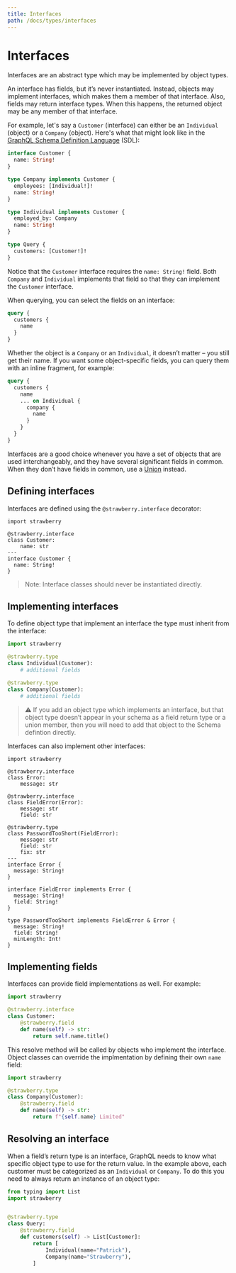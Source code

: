 ```yaml
---
title: Interfaces
path: /docs/types/interfaces
---
```


# Interfaces

Interfaces are an abstract type which may be implemented by object types.

An interface has fields, but it’s never instantiated. Instead, objects may
implement interfaces, which makes them a member of that interface. Also, fields
may return interface types. When this happens, the returned object may be any
member of that interface.

For example, let's say a `Customer` (interface) can either be an `Individual`
(object) or a `Company` (object). Here's what that might look like in the
[GraphQL Schema Definition Language](https://graphql.org/learn/schema/#type-language) (SDL):

```graphql
interface Customer {
  name: String!
}

type Company implements Customer {
  employees: [Individual!]!
  name: String!
}

type Individual implements Customer {
  employed_by: Company
  name: String!
}

type Query {
  customers: [Customer!]!
}
```

Notice that the `Customer` interface requires the `name: String!` field. Both
`Company` and `Individual` implements that field so that they can implement the
`Customer` interface.

When querying, you can select the fields on an interface:

```graphql
query {
  customers {
    name
  }
}
```

Whether the object is a `Company` or an `Individual`, it doesn’t matter – you
still get their name. If you want some object-specific fields, you can query
them with an inline fragment, for example:

```graphql
query {
  customers {
    name
    ... on Individual {
      company {
        name
      }
    }
  }
}
```

Interfaces are a good choice whenever you have a set of objects that are used
interchangeably, and they have several significant fields in common. When they
don’t have fields in common, use a [Union](/docs/types/unions) instead.

## Defining interfaces

Interfaces are defined using the `@strawberry.interface` decorator:

```python+schema
import strawberry

@strawberry.interface
class Customer:
    name: str
---
interface Customer {
  name: String!
}
```

> Note: Interface classes should never be instantiated directly.

## Implementing interfaces

To define object type that implement an interface the type must inherit from the
interface:

```python
import strawberry

@strawberry.type
class Individual(Customer):
    # additional fields

@strawberry.type
class Company(Customer):
    # additional fields
```

> ⚠️  If you add an object type which implements an interface, but that object
> type doesn’t appear in your schema as a field return type or a union member,
> then you will need to add that object to the Schema defintion directly.

Interfaces can also implement other interfaces:

```python+schema
import strawberry

@strawberry.interface
class Error:
    message: str

@strawberry.interface
class FieldError(Error):
    message: str
    field: str

@strawberry.type
class PasswordTooShort(FieldError):
    message: str
    field: str
    fix: str
---
interface Error {
  message: String!
}

interface FieldError implements Error {
  message: String!
  field: String!
}

type PasswordTooShort implements FieldError & Error {
  message: String!
  field: String!
  minLength: Int!
}
```

## Implementing fields

Interfaces can provide field implementations as well. For example:

```python
import strawberry

@strawberry.interface
class Customer:
    @strawberry.field
    def name(self) -> str:
        return self.name.title()
```

This resolve method will be called by objects who implement the interface.
Object classes can override the implmentation by defining their own `name`
field:

```python
import strawberry

@strawberry.type
class Company(Customer):
    @strawberry.field
    def name(self) -> str:
        return f"{self.name} Limited"
```


## Resolving an interface

When a field’s return type is an interface, GraphQL needs to know what specific
object type to use for the return value. In the example above, each customer
must be categorized as an `Individual` or `Company`. To do this you need to
always return an instance of an object type:

```python
from typing import List
import strawberry


@strawberry.type
class Query:
    @strawberry.field
    def customers(self) -> List[Customer]:
        return [
            Individual(name="Patrick"),
            Company(name="Strawberry"),
        ]
```
